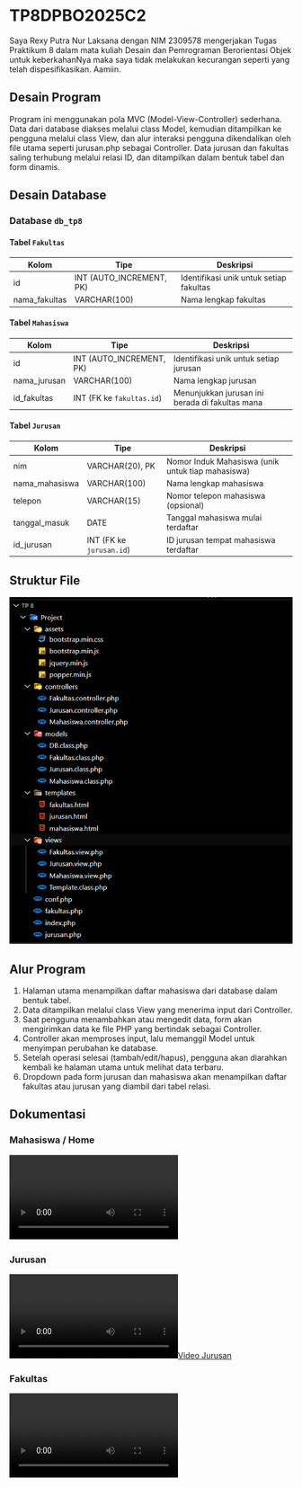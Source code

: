 # TP8DPBO2025C2

Saya Rexy Putra Nur Laksana dengan NIM 2309578 mengerjakan Tugas Praktikum 8 dalam mata kuliah Desain dan Pemrograman Berorientasi Objek untuk keberkahanNya maka saya tidak melakukan kecurangan seperti yang telah dispesifikasikan. Aamiin.

## Desain Program

Program ini menggunakan pola MVC (Model-View-Controller) sederhana. Data dari database diakses melalui class Model, kemudian ditampilkan ke pengguna melalui class View, dan alur interaksi pengguna dikendalikan oleh file utama seperti jurusan.php sebagai Controller. Data jurusan dan fakultas saling terhubung melalui relasi ID, dan ditampilkan dalam bentuk tabel dan form dinamis.

## Desain Database

### Database `db_tp8`

#### Tabel `Fakultas`

| Kolom         | Tipe                     | Deskripsi                               |
| ------------- | ------------------------ | --------------------------------------- |
| id            | INT (AUTO_INCREMENT, PK) | Identifikasi unik untuk setiap fakultas |
| nama_fakultas | VARCHAR(100)             | Nama lengkap fakultas                   |

#### Tabel `Mahasiswa`

| Kolom        | Tipe                      | Deskripsi                                       |
| ------------ | ------------------------- | ----------------------------------------------- |
| id           | INT (AUTO_INCREMENT, PK)  | Identifikasi unik untuk setiap jurusan          |
| nama_jurusan | VARCHAR(100)              | Nama lengkap jurusan                            |
| id_fakultas  | INT (FK ke `fakultas.id`) | Menunjukkan jurusan ini berada di fakultas mana |

#### Tabel `Jurusan`

| Kolom          | Tipe                     | Deskripsi                                         |
| -------------- | ------------------------ | ------------------------------------------------- |
| nim            | VARCHAR(20), PK          | Nomor Induk Mahasiswa (unik untuk tiap mahasiswa) |
| nama_mahasiswa | VARCHAR(100)             | Nama lengkap mahasiswa                            |
| telepon        | VARCHAR(15)              | Nomor telepon mahasiswa (opsional)                |
| tanggal_masuk  | DATE                     | Tanggal mahasiswa mulai terdaftar                 |
| id_jurusan     | INT (FK ke `jurusan.id`) | ID jurusan tempat mahasiswa terdaftar             |

## Struktur File

![Dokumentasi](Screenshot/Struktur_File.png)

## Alur Program

1. Halaman utama menampilkan daftar mahasiswa dari database dalam bentuk tabel.
2. Data ditampilkan melalui class View yang menerima input dari Controller.
3. Saat pengguna menambahkan atau mengedit data, form akan mengirimkan data ke file PHP yang bertindak sebagai Controller.
4. Controller akan memproses input, lalu memanggil Model untuk menyimpan perubahan ke database.
5. Setelah operasi selesai (tambah/edit/hapus), pengguna akan diarahkan kembali ke halaman utama untuk melihat data terbaru.
6. Dropdown pada form jurusan dan mahasiswa akan menampilkan daftar fakultas atau jurusan yang diambil dari tabel relasi.

## Dokumentasi

### Mahasiswa / Home

![Dokumentasi](Screenshot/mahasiswa.mp4)

### Jurusan

[![Video Jurusan](Screenshot/jurusan.mp4)](https://github.com/rexyyp/Screenshot/jurusan.mp4)

### Fakultas

![Dokumentasi](Screenshot/fakultas.mp4)

